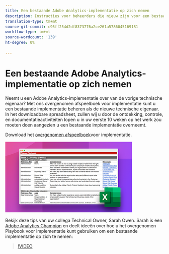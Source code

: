 ```yaml
---
title: Een bestaande Adobe Analytics-implementatie op zich nemen
description: Instructies voor beheerders die nieuw zijn voor een bestaande Adobe Analytics-implementatie.
translation-type: tm+mt
source-git-commit: c95ff254d2df8373776a2ce261a5786045169181
workflow-type: tm+mt
source-wordcount: '139'
ht-degree: 0%

---
```



# Een bestaande Adobe Analytics-implementatie op zich nemen

Neemt u een Adobe Analytics-implementatie over van de vorige technische eigenaar? Met ons overgenomen afspeelboek voor implementatie kunt u een bestaande implementatie beheren als de nieuwe technische eigenaar. In het downloadbare spreadsheet, zullen wij u door de ontdekking, controle, en documentatieactiviteiten lopen u in uw eerste 10 weken op het werk zou moeten doen aangezien u een bestaande implementatie overneemt.

Download het [overgenomen afspeelboek](assets/adobe_analytics_inherited_implementation_playbook.xlsx)voor implementatie.

![Afspeelboek](assets/inherited-impl-playbook.png)

Bekijk deze tips van uw collega Technical Owner, Sarah Owen. Sarah is een [Adobe Analytics Champion](https://blog.adobe.com/en/publish/2020/10/27/adobe-analytics-champion-program.html#gs.ldf97p) en deelt ideeën over hoe u het overgenomen Playbook voor implementatie kunt gebruiken om een bestaande implementatie op zich te nemen:

>[!VIDEO](https://video.tv.adobe.com/v/327314/?quality=12&learn=on)
